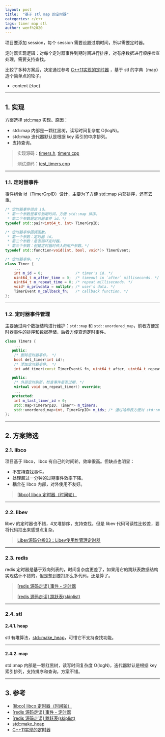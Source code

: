 ```yaml
---
layout: post
title:  "基于 stl map 的定时器"
categories: c/c++
tags: timer map stl
author: wenfh2020
---
```


项目要添加 session，每个 session 需要设置过期时间，所以需要定时器。

定时器实现逻辑：对每个定时器事件到期时间进行排序，对有序数据进行顺序检查处理，需要支持查找。

比较了多种方案后，决定通过参考 [C++11实现的定时器](https://blog.csdn.net/hiwubihe/article/details/84206235) ，基于 stl 的字典（map）造个简单点的轮子。





* content
{:toc}

---

## 1. 实现

方案选择 std::map 实现。原因：

* std::map 内部是一颗红黑树，读写时间复杂度 O(logN)。
* std::map 迭代器默认是根据 key 索引的中序排列。
* 支持查询。

> 实现源码：[timers.h](https://github.com/wenfh2020/co_kimserver/blob/main/src/core/timers.h), [timers.cpp](https://github.com/wenfh2020/co_kimserver/blob/main/src/core/timers.cpp)
> 
> 测试源码：[test_timers.cpp](https://github.com/wenfh2020/co_kimserver/blob/main/src/test/test_timers/test_timers.cpp)

---

### 1.1. 定时器事件

事件组合 id（TimerGrpID）设计，主要为了方便 std::map 内部排序，还有去重。

```c++
/* 定时器事件组合 id。
 * 第一个参数是事件到期时间，方便 std::map 排序。
 * 第二个参数是定时器事件 id。*/
typedef std::pair<int64_t, int> TimerGrpID;

/* 定时器事件回调函数。
 * 第一个参数：定时器 id。
 * 第二个参数：是否循环定时器。
 * 第三个参数：创建定时器时传入的用户参数。*/
typedef std::function<void(int, bool, void*)> TimerEvent;

/* 定时器事件。 */
class Timer {
    ...
    int m_id = 0;               /* timer's id. */
    uint64_t m_after_time = 0;  /* timeout in `after` milliseconds. */
    uint64_t m_repeat_time = 0; /* repeat milliseconds. */
    void* m_privdata = nullptr; /* user's data. */
    TimerEvent m_callback_fn;   /* callback function. */
};
```

---

### 1.2. 定时器事件管理

主要通过两个数据结构进行维护：`std::map` 和 `std::unordered_map`，前者方便定时器事件的排序和数据存储，后者方便查询定时事件。

```c++
class Timers {
    ...
   public:
    /* 删除定时器事件。 */
    bool del_timer(int id);
    /* 添加定时器事件。 */
    int add_timer(const TimerEvent& fn, uint64_t after, uint64_t repeat = 0, void* privdata = nullptr);

   public:
    /* 外部定时刷新，检查事件是否过期. */
    virtual void on_repeat_timer() override;
    ...
   protected:
    int m_last_timer_id = 0;
    std::map<TimerGrpID, Timer*> m_timers;
    std::unordered_map<int, TimerGrpID> m_ids; /* 通过哈希表方便对 std::map 的组合 id 进行查询，删除. */
};
```

---

## 2. 方案筛选

### 2.1. libco

项目基于 libco，libco 有自己的时间轮，效率很高。但缺点也明显：

* 不支持查找事件。
* 处理超过一分钟的过期事件效率下降。
* 耦合在 libco 内部，对外使用不友好。

> [[libco] libco 定时器（时间轮）](https://wenfh2020.com/2021/03/30/libco-timer/)

---

### 2.2. libev

libev 的定时器也不错，4叉堆排序，支持查找。但是 libev 代码可读性比较差，要将代码扣出来感觉点复杂。

> [Libev源码分析03：Libev使用堆管理定时器](https://www.cnblogs.com/gqtcgq/p/7247107.html)

---

### 2.3. redis

redis 定时器是基于双向列表的，时间复杂度更差了，如果用它的跳跃表数据结构实现估计不错的，但是想到要扣那么多代码，还是算了。

> [[redis 源码走读] 事件 - 定时器](https://wenfh2020.com/2020/04/06/ae-timer/)
>
> [[redis 源码走读] 跳跃表(skiplist)]( https://wenfh2020.com/2020/02/03/redis-skiplist/)

---

### 2.4. stl

#### 2.4.1. heap

stl 有堆算法，[std::make_heap](https://www.cplusplus.com/reference/algorithm/make_heap/)，可惜它不支持查找功能。

---

#### 2.4.2. map

std::map 内部是一颗红黑树，读写时间复杂度 O(logN)，迭代器默认是根据 key 索引排列，支持排序和查询，方案不错。

---

## 3. 参考

* [[libco] libco 定时器（时间轮）](https://wenfh2020.com/2021/03/30/libco-timer/)
* [[redis 源码走读] 事件 - 定时器](https://wenfh2020.com/2020/04/06/ae-timer/)
* [[redis 源码走读] 跳跃表(skiplist)]( https://wenfh2020.com/2020/02/03/redis-skiplist/)
* [std::make_heap](https://www.cplusplus.com/reference/algorithm/make_heap/)
* [C++11实现的定时器](https://blog.csdn.net/hiwubihe/article/details/84206235)
